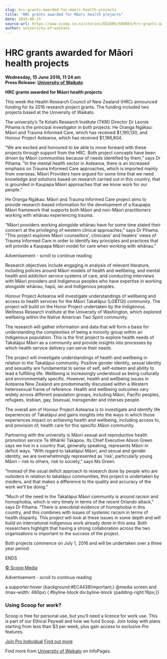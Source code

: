```yaml
---
slug: hrc-grants-awarded-for-māori-health-projects
title: "HRC grants awarded for Māori health projects"
date: 2016-06-15
source-url: https://www.scoop.co.nz/stories/ED1606/S00054/hrc-grants-awarded-for-maori-health-projects.htm
author: university-of-waikato
---
```

HRC grants awarded for Māori health projects
============================================

**Wednesday, 15 June 2016, 11:24 am**  
**Press Release: [University of Waikato](https://info.scoop.co.nz/University_of_Waikato)**

**HRC grants awarded for Māori health projects**

  
This week the Health Research Council of New Zealand (HRC) announced funding for its 2016 research project grants. The funding included two projects based at the University of Waikato.

The university’s Te Kotahi Research Institute (TKRI) Director Dr Leonie Pihama is the principal investigator in both projects: He Oranga Ngākau: Māori and Trauma Informed Care, which has received $1,190,130, and Honour Project Aotearoa, which has received $1,186,804.

“We are excited and honoured to be able to move forward with these projects through support from the HRC. Both project concepts have been driven by Māori communities because of needs identified by them,” says Dr Pihama. “In the mental health sector in Aotearoa, there is an increased emphasis on Trauma Informed Care approaches, which is imported mainly from overseas. Māori Providers have argued for some time that we need knowledge and solutions based on research carried out in this country, that is grounded in Kaupapa Māori approaches that we know work for our people.”

He Oranga Ngākau: Māori and Trauma Informed Care project aims to provide research-based information for the development of a Kaupapa Māori framework that supports both Māori and non-Māori practitioners working with whānau experiencing trauma.

“Māori providers working alongside whānau have for some time stated their concern at the privileging of western clinical approaches,” says Dr Pihama. “This project explores Māori counsellors’, clinicians’ and healers’ views of Trauma Informed Care in order to identify key principles and practices that will provide a Kaupapa Māori model for care when working with whānau.”

Advertisement - scroll to continue reading





Research objectives include engaging in analysis of relevant literature, including policies around Māori models of health and wellbeing, and mental health and addiction service systems of care, and conducting interviews with Māori providers and Indigenous peoples who have expertise in working alongside whānau, hapū, iwi and Indigenous peoples.

Honour Project Aotearoa will investigate understandings of wellbeing and access to health services for the Māori Takatāpui (LGBTQI) community. The project will build on the Honor Project undertaken by the Indigenous Wellness Research Institute at the University of Washington, which explored wellbeing within the Native American Two Spirit community.

The research will gather information and data that will form a basis for understanding the complexities of being a minority group within an Indigenous population. This is the first project to explore health needs of Takatāpui Māori as a community and provide insights into processes by which health service delivery can serve their needs.

The project will investigate understandings of health and wellbeing in relation to the Takatāpui community. Positive gender identity, sexual identity and sexuality are fundamental to sense of self, self-esteem and ability to lead a fulfilling life. Wellbeing is increasingly understood as being culturally and environmentally specific. However, health and wellbeing issues in Aotearoa New Zealand are predominantly discussed within a Western heterosexual frame of reference. Health and wellbeing outcomes vary widely across different population groups, including Māori, Pacific peoples, refugees, lesbian, gay, bisexual, transgender and intersex people.

The overall aim of Honour Project Aotearoa is to investigate and identify life experiences of Takatāpui and gains insights into the ways in which those experiences impact on achieving health and wellbeing, including access to, and provision of, health care for this specific Māori community.

Partnering with the university is Māori sexual and reproductive health promotion service Te Whāriki Takapou. Its Chief Executive Alison Green says we live in a country that, generally speaking, represents Māori in deficit ways. “With regard to takatāpui Māori, and sexual and gender identity, we are overwhelmingly represented as ‘risk’, particularly young Māori – risk to others, risk to society,” says Ms Green.

“Instead of the usual deficit approach to research done by people who are outsiders in relation to takatāpui communities, this project is undertaken by insiders, and that makes a difference to the quality and accuracy of the work we’ll be doing.”

“Much of the need in the Takatāpui Māori community is around racism and homophobia, which is very timely in terms of the recent Orlando attack,” says Dr Pihama. “There is anecdotal evidence of homophobia in this country, and this combines with issues of systemic racism in terms of health disparity. This project will look at these issues in some depth and will build on international indigenous work already done in this area. Both researchers highlight that having a strong collaboration across the two organisations is important to the success of the project.

Both projects commence on July 1, 2016 and will be undertaken over a three year period.

ENDS  

[© Scoop Media](http://www.scoop.co.nz/about/terms.html)  

Advertisement - scroll to continue reading



a.supporter:hover {background:#EC4438!important;} @media screen and (max-width: 480px) { #byline-block div.byline-block {padding-right:16px;}}

### Using Scoop for work?

Scoop is free for personal use, but you’ll need a licence for work use. This is part of our Ethical Paywall and how we fund Scoop. Join today with plans starting from less than $3 per week, plus gain access to exclusive _Pro_ features.  
  
[Join Pro Individual](https://pro.scoop.co.nz/Individual/?from=ProIn24) [Find out more](https://pro.scoop.co.nz/using-scoop-for-work/?from=ProIn24)

Find more from [University of Waikato](https://info.scoop.co.nz/University_of_Waikato) on InfoPages.